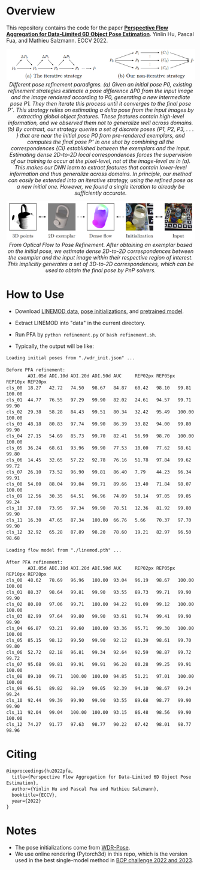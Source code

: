 
# Overview

This repository contains the code for the paper [**Perspective Flow Aggregation for Data-Limited 6D Object Pose Estimation**](https://arxiv.org/abs/2203.09836). Yinlin Hu, Pascal Fua, and Mathieu Salzmann. ECCV 2022.

<p align="center">
  <img src="./images/compare.png">
  <br>
  <em>Different pose refinement paradigms. (a) Given an initial pose P0, existing refinement strategies estimate a pose difference ∆P0 from the input image and the image rendered according to P0, generating a new intermediate pose P1. They then iterate this process until it converges to the final pose Pˆ. This strategy relies on estimating a delta pose from the input images by extracting global object features. These features contain high-level information, and we observed them not to generalize well across domains. (b) By contrast, our strategy queries a set of discrete poses {P1, P2, P3, . . . } that are near the initial pose P0 from pre-rendered exemplars, and computes the final pose Pˆ in one shot by combining all the correspondences {Ci} established between the exemplars and the input. Estimating dense 2D-to-2D local correspondences forces the supervision of our training to occur at the pixel-level, not at the image-level as in (a). This makes our DNN learn to extract features that contain lower-level information and thus generalize across domains. In principle, our method can easily be extended into an iterative strategy, using the refined pose as a new initial one. However, we found a single iteration to already be sufficiently accurate.</em>
</p>

<p align="center">
  <img src="./images/overview.png">
  <br>
  <em>From Optical Flow to Pose Refinement. After obtaining an exemplar based on the initial pose, we estimate dense 2D-to-2D correspondences between the exemplar and the input image within their respective region of interest. This implicitly generates a set of 3D-to-2D correspondences, which can be used to obtain the final pose by PnP solvers.</em>
</p>

# How to Use

* Download [LINEMOD data](https://u.pcloud.link/publink/show?code=XZeRguVZTFv4x0yBf5fva1ALHiTC9Y1CzWey), [pose initializations](https://u.pcloud.link/publink/show?code=XZfRguVZMzhhbnvKm6QkvcFyIsdwlhrl352y), and [pretrained model](https://u.pcloud.link/publink/show?code=XZDRguVZHYfOMIyuH6ma8cFjFCi2dh0yBRDy).

* Extract LINEMOD into "data" in the current directory.

* Run PFA by `python refinement.py` or `bash refinement.sh`.

* Typically, the output will be like:

```
Loading initial poses from "./wdr_init.json" ...

Before PFA refinement:
        ADI.05d ADI.10d ADI.20d ADI.50d AUC     REP02px REP05px REP10px REP20px 
cls_00  18.27   42.72   74.50   98.67   84.87   60.42   98.10   99.81   100.00
cls_01  44.77   76.55   97.29   99.90   82.02   24.61   94.57   99.71   99.90
cls_02  29.38   58.28   84.43   99.51   80.34   32.42   95.49   100.00  100.00
cls_03  48.18   80.83   97.74   99.90   86.39   33.82   94.00   99.80   99.90
cls_04  27.15   54.69   85.73   99.70   82.41   56.99   98.70   100.00  100.00
cls_05  36.24   68.61   93.96   99.90   77.53   10.00   77.62   98.61   99.80
cls_06  14.45   32.65   57.22   92.78   76.16   51.78   97.84   99.62   99.72
cls_07  26.10   73.52   96.90   99.81   86.40   7.79    44.23   96.34   99.91
cls_08  54.00   88.04   99.04   99.71   89.66   13.40   71.84   98.07   100.00
cls_09  12.56   30.35   64.51   96.96   74.09   50.14   97.05   99.05   99.24
cls_10  37.08   73.95   97.34   99.90   78.51   12.36   81.92   99.80   99.90
cls_11  16.30   47.65   87.34   100.00  66.76   5.66    70.37   97.70   99.90
cls_12  32.92   65.28   87.89   98.20   78.60   19.21   82.97   96.50   98.68

Loading flow model from "./linemod.pth" ...

After PFA refinement:
        ADI.05d ADI.10d ADI.20d ADI.50d AUC     REP02px REP05px REP10px REP20px 
cls_00  48.62   78.69   96.96   100.00  93.04   96.19   98.67   100.00  100.00
cls_01  88.37   98.64   99.81   99.90   93.55   89.73   99.71   99.90   99.90
cls_02  80.80   97.06   99.71   100.00  94.22   91.09   99.12   100.00  100.00
cls_03  82.99   97.64   99.80   99.90   93.61   91.74   99.41   99.90   99.90
cls_04  66.87   93.21   99.60   100.00  93.36   95.71   99.30   100.00  100.00
cls_05  85.15   98.12   99.50   99.90   92.12   81.39   98.61   99.70   99.80
cls_06  52.72   82.18   96.81   99.34   92.64   92.59   98.87   99.72   99.72
cls_07  95.68   99.81   99.91   99.91   96.28   80.28   99.25   99.91   100.00
cls_08  89.10   99.71   100.00  100.00  94.85   51.21   97.01   100.00  100.00
cls_09  66.51   89.82   98.19   99.05   92.39   94.10   98.67   99.24   99.24
cls_10  92.44   99.39   99.90   99.90   93.55   89.68   98.77   99.90   99.90
cls_11  92.04   99.04   100.00  100.00  93.15   86.48   98.56   99.90   100.00
cls_12  74.27   91.77   97.63   98.77   90.22   87.42   98.01   98.77   98.96
```

# Citing

```
@inproceedings{hu2022pfa,
  title={Perspective Flow Aggregation for Data-Limited 6D Object Pose Estimation},
  author={Yinlin Hu and Pascal Fua and Mathieu Salzmann},
  booktitle={ECCV},
  year={2022}
}
```

# Notes

* The pose initializations come from [WDR-Pose](https://github.com/cvlab-epfl/wide-depth-range-pose).
* We use online rendering (Pytorch3d) in this repo, which is the version used in the best single-model method in [BOP challenge 2022 and 2023](https://bop.felk.cvut.cz/home/).
